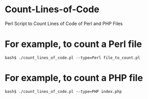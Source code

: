# Count-Lines-of-Code
Perl Script to Count Lines of Code of Perl and PHP Files

# For example, to count a Perl file	
	bash$ ./count_lines_of_code.pl --type=Perl file_to_count.pl
	
# For example, to count a PHP file 
	bash$ ./count_lines_of_code.pl --type=PHP index.php
